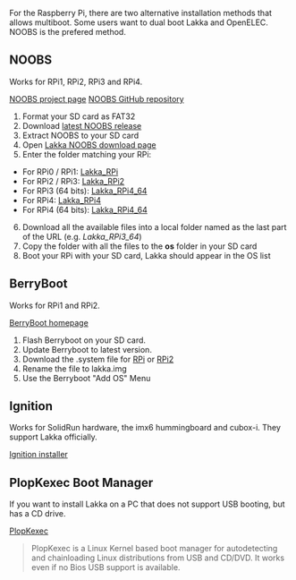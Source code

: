 For the Raspberry Pi, there are two alternative installation methods that allows multiboot. Some users want to dual boot Lakka and OpenELEC. NOOBS is the prefered method.

## NOOBS

Works for RPi1, RPi2, RPi3 and RPi4.

[NOOBS project page](https://projects.raspberrypi.org/en/projects/noobs-install)
[NOOBS GitHub repository](https://github.com/raspberrypi/noobs)

 1. Format your SD card as FAT32
 2. Download [latest NOOBS release](https://downloads.raspberrypi.org/NOOBS_latest)
 3. Extract NOOBS to your SD card
 4. Open [Lakka NOOBS download page](https://le-builds.lakka.tv/noobs/)
 5. Enter the folder matching your RPi:
 * For RPi0 / RPi1: [Lakka_RPi](https://le-builds.lakka.tv/noobs/Lakka_RPi/)
 * For RPi2 / RPi3: [Lakka_RPi2](https://le-builds.lakka.tv/noobs/Lakka_RPi2/)
 * For RPi3 (64 bits): [Lakka_RPi4_64](https://le-builds.lakka.tv/noobs/Lakka_RPi3_64/)
 * For RPi4: [Lakka_RPi4](https://le-builds.lakka.tv/noobs/Lakka_RPi4/)
 * For RPi4 (64 bits): [Lakka_RPi4_64](https://le-builds.lakka.tv/noobs/Lakka_RPi4_64/)
 6. Download all the available files into a local folder named as the last part of the URL (e.g. *Lakka_RPi3_64*)
 7. Copy the folder with all the files to the __os__ folder in your SD card
 8. Boot your RPi with your SD card, Lakka should appear in the OS list

## BerryBoot

Works for RPi1 and RPi2.

[BerryBoot homepage](https://www.berryterminal.com/doku.php/berryboot)

 1. Flash Berryboot on your SD card.
 2. Update Berryboot to latest version.
 3. Download the .system file for [RPi](https://le.builds.lakka.tv/RPi.arm/) or [RPi2](https://le.builds.lakka.tv/RPi2.arm/)
 4. Rename the file to lakka.img
 5. Use the Berryboot "Add OS" Menu

## Ignition

Works for SolidRun hardware, the imx6 hummingboard and cubox-i. They support Lakka officially.

[Ignition installer](https://www.solid-run.com/ignition/)

## PlopKexec Boot Manager

If you want to install Lakka on a PC that does not support USB booting, but has a CD drive.

[PlopKexec](https://www.plop.at/en/plopkexec/index.html)

> PlopKexec is a Linux Kernel based boot manager for autodetecting and chainloading Linux distributions from USB and CD/DVD. It works even if no Bios USB support is available. 
